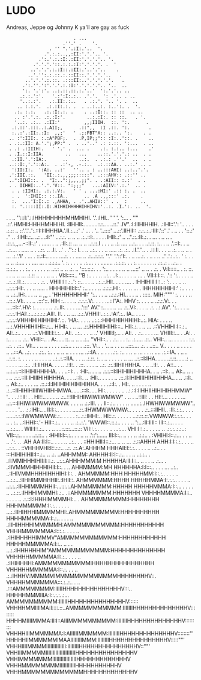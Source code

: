 # LUDO
Andreas, Jeppe og Johnny K
ya'll are gay as fuck

                             . ...
                         .''.' .    '.
                    . '' ".'.:I:.'..  '.
                  .'.:.:..,,:II:'.'.'.. '.
                .':.'.:.:I:.:II:'.'.'.'.. '.
              .'.'.'.'::.:.:.:I:'.'.'.'. .  '
             ..'.'.'.:.:I::.:II:.'..'.'..    .
            ..'.'':.:.::.:.::II::.'.'.'.'..   .
           ..'.'.'.:.::. .:::II:..'.'.'.'.'.   .
          .':.''.':'.'.'.:.:I:'.'.'.'.'.. '..  ..
          ':. '.':'. ..:.::.::.:.'..'  ':.'.'.. ..
         .:.:.':'.   '.:':I:.:.. .'.'.  ': .'.. . ..
         '..:.:'.   .:.II:.:..   . .:.'. '.. '. .  ..
        .. :.:.'.  .:.:I:.:. .  . ..:..:. :..':. .  '.
       .:. :.:.   .:.:I:.:. .    . ..:I::. :: ::  .. ..
       .. :'.'.:. .:.:I:'.        ..:.:I:. :: ::.   . '.
       '..:. .:.. .:II:'         ,,;IIIH.  ::. ':.      .
      .:.::'.:::..:.AII;,      .::",,  :I .::. ':.       .
      :..:'.:II:.:I:  ,,;'   ' .;:FBT"X:: ..:.. ':.    . .
     .. :':III:. :.:A"PBF;.  . .P,IP;;":: :I:..'::. .    ..
     . .:.:II: A.'.';,PP:" .  . ..'..' .: :.::. ':...  . ..
     . .: .:IIIH:.   ' '.' .  ... .    .:. :.:.. :...    .'
     . .I.::I:IIA.        ..   ...    ..::.'.'.'.: ..  . .
      .:II.'.':IA:.      ..    ..:.  . .:.: .''.'  ..  . .
     ..::I:,'.'::A:.  . .:'-, .-.:..  .:.::AA.. ..:.' .. .
      ':II:I:.  ':A:. ..:'   ''.. . : ..:::AHI: ..:..'.'.
     .':III.::.   'II:.:.,,;;;:::::". .:::AHV:: .::'' ..
     ..":IIHI::. .  "I:..":;,,,,;;". . .:AII:: :.:'  . .
     . . IIHHI:..'.'.'V::. ":;;;"   ...:AIIV:'.:.'  .. .
      . . :IIHI:. .:.:.V:.   ' ' . ...:HI:' .:: :. .  ..
      . .  ':IHII:: ::.IA..      .. .A .,,:::' .:.    .
      :.  ...'I:I:.: .,AHHA, . .'..AHIV::' . .  :     ..
      :. '.::::II:.I:.HIHHIHHHHHIHHIHV:'..:. .I.':. ..  '.
   . . .. '':::I:'.::IHHHHHHHHMHMHIHI. '.'.:IHI..  '  '  '.
    ':... .  ''" .::'.HMHI:HHHHMHHIHI. :IIHHII:. . . .    .
     :.:.. . ..::.' .IV".:I:IIIHIHHIH. .:IHI::'.': '..  .  .
   . .:.:: .. ::'.'.'..':.::I:I:IHHHIA.'.II.:...:' .' ... . '..
  '..::::' ...::'.IIHII:: .:.:..:..:III:.'::' .'    .    ..  . .
  '::.:' .''     .. :IIHI:.:.. ..: . .:I:"' ...:.:.  ..    .. ..
     .:..::I:.  . . . .IHII:.:'   .. ..".::.:II:.:. .  ...   . ..
  .. . .::.:.,,...-::II:.:'    . ...... . .. .:II:.::  ...  .. ..
   ..:.::.I .    . . .. .:. .... ...:.. . . ..:.::.   :..   . ..
    .'.::I:.      . .. ..:.... . ..... .. . ..::. .. .I:. ..' .
  .'':.: I.       . .. ..:.. .  . .. ..... .:. .:.. .:I.'.''..
  . .:::I:.       . . .. .:. .    .. ..  . ... .:.'.'I'  .  ...
  . ::.:I:..     . . . ....:. . .   .... ..   .:...:.:.:. ''.''
  '.'::'I:.       . .. ....:. .     .. . ..  ..'  .'.:..:..    '
        :. .     . .. .. .:.... .  .  .... ...   .  .:.:.:..    '.
        :.      .  . . .. .:.... . . ........       .:.:.::. .    .
        :. .     . . . . .. .::..:  . ..:.. .        ::.:.:.. .    .
        :.. .    . . .  . .. ..:.:  .. .. .:. ..     ':::.::.:. .   .
        ':.. .  . . . .. .. ...::' .. ..  . .:. .     V:I:::::.. .   :.
         ::. .  . .. .. ... .:.::  .. .  . .. .. .     VI:I:::::..   ''B
          :.. .   . .. ..:.. ..I:... . .  . .. ... .    VII:I:I:::. .'::
          ':.. . . . .. ..:..:.:I:.:. .  . .. . .:. .    VHIII:I::.:..':
           ::..   . . .. ..:..:.HI:. .      . . .... .   :HHIHIII:I::..:
           ':. .  . .. .. ..:.:.:HI:.    . . .. ..... .   HHHHIHII:I::.'
            :.. .  . . .. .:.:.:.HI:.      . . .. ... .   IHHHHIHHIHI:'
             :..  .  . . .. ..:..IH:.     . . .. .. ,,, . 'HHHHHHHHI:'
             ':..   . . .. ..:.:.:HI..   .  . .. . :::::.  MIH:"""'
              :. . .  . .. ..::.:.VI:.     . . .. .:::'::. HIH
               :..  .  . .. .:.:.:.V:.    . . . ...::I"A:. HHV
                :. .  .  . .. ..:.:.V:.     . . ....::I::'.HV:
                 :. .  . . . .. .:..II:.  . . . ....':::' AV.'
                  :.. . . .. ... .:..VI:. . . .. .:. ..:.AV'.
                  ':.. . .  .. ..:.:.:HAI:.:...:.:.:.:.AII:.
                   I:. .  .. ... .:.:.VHHII:..:.:..:A:'.:..
                   IA..  . . .. ..:.:.:VHHHHIHIHHIHI:'.::.
                   'HA:.  . . .. ..:.:.:HHHIHIHHHIHI:..:.
                    HIA: .  . . .. ...:.VHHHIHIIHI::.:...
                    HIHI:. .  .. ... .::.HHHIIHIIHI:::..
                    HII:.:.  .  .. ... .::VHHIHI:I::.:..
                    AI:..:..  .  . .. ..:.VHIII:I::.:. .
                   AI:. ..:..  .  . .. ..' VHIII:I;... .
                  AI:. .  .:.. .  .  . ...  VHIII::... .
                .A:. .      :.. .  . .. .:.. VHII::..  .
               A:. . .       ::. .. .. . .:.. "VHI::.. .
             .:.. .  .        :.. .:..... .::.. VHI:..
            ... . .  .     . . :.:. ..:. . .::.. VI:..  .
           .. .. .  .    . . ...:... . .. . .:::. V:..  .
          '.. ..  .   .  .. ..:::.... .:. . ..::.. V..  .
        . . .. . .   . . .. ..:::A. ..:. . . .::.. :..
       . .. .. .. . .  . ... ..::IA.. .. . .  ..::. :..  .
      .. .. ... . .  .. .... .:.::IA. . .. . ..:.::. :.  .
     . . . .. .   . . .. ..:..:.::IIA. . .  .. .:.::. :. .
    .. . .  .   . . .. ... ..:.::I:IHA. .  . . ..:.::. . .
   .: ..  .  .   . . ... .:.. .:I:IIHHA. .  . .. .::I:. .
  .::.  .     . . .. ..:. .::.:IIHIIHHHA.  .  .. ..:I:. . .
  A::..      .  .  ...:..:.::I:IHIHIHHHHA.  .  . ..::I:. .
 :HI:.. .       . .. .:.:.::I:IHIHIIHIHHHA. .   .. .::I:. ..
 AI:.. .. .    . .. .:.:.::II:IHIIIHIHIHHHA.  .  . ..::I:. ..
:HI:.. . .   .  . .. .::.:I:IHIHIIIHIHIIHHHA..  . .. .::I:. ..
AI:.:.. .  .  .  ... .::.::I:IHIIHIHIHIHIHIHHA. .  . ..::I:. .
HI:. .. . .  .  . .. .:..::IIHIHIHIIIIWHIIHHMWA.  . . .:::I:. . .
HI:.. . .  .   . .. ..:.::I:IIHHIIHIHIHIHHMMW"  '.. . ..:::II: . .
HI::.. .  .   .  .. .:..:::IIHIHIIWIWIIWMWW" .    .. . ..::III: .  .
HI::... . . .  . ... ..:.:::IIHIWIWIWMWMWW. .  .   . .. .:.:III. .   .
II::.:.. . .  .  .. ......:..IHWHIWWMWMW".. . . . . '... .:.:IHI:..    .
II:I::.. .  .   .  . .....::.:IHWMWWWMW:.. .  .  . .  .:..:::IIHII..
:II:.:.:.. .  .   . ......:.:.:IWWMWWW:.:.. .  .  .  . :...:.:IHHI:..
 HI::.:. . . .  .  . ...:.::.::.VWMWW::.:.:.. .  . .. . :.. ..:IHHI::.'-
 HII::.:.. .  .  . .. .:..:.'.  'WWWI::.::.:.. . .  . .. ':...:II:IIII::
 III::.:... .  .  . ...:.:... .   WII:I::.:.. .  .  .. . . :.:::...::.::
  VII::.:.. . . . .. ...:....      VHI:I::.:.. .  . ... .. .::.:..:.:..:
   VII::.:.. . .  . ..:.::.. .     :HHII:I::.:.. . . .. ..  .'::':......
   III:I::.. .. . . .. .:.:.. .    :VHIHI:I::.:... . . .. .. .':. .. .AH
  AA:II:I::.. . . .  .. ..:.. . .  ::HHIHII:I::.:... .. .. ... .:.::AHHH
 AHH:I:I::.:.. .  . .. ..:.:.. .   ::VHHHVHI:I::.:.:.. ..:. .::.A:.AHHHM
 HHHAII:I::.:.. . . . .. ..:.. . . :::HIHIHIHII:I::.:.. .. .:. ..AHHMMM:
AHHHH:II:I::.:.. . . .. ..:.:.. . .:I:MMIHHHIHII:I:::.:. ..:.:.AHHHMMM:M
HHHHHA:II:I::.. .. . . .. .:... . .:IIVMMMHIHHHIHII:I::. . .. AHHMMMM:MH
HHHHHHA:I:I:::.. . . . ... ..:.. ..:IHIVMMHHHHIHHHIHI:I::. . AHMMMMM:HHH
HHHHHMM:I::.:.. . . . .. ...:.:...:IIHHIMMHHHII:.:IHII::.  AHMMMMMM:HHHH
HHHHHMMA:I:.:.:.. . . . .. ..:.:..:IIHHIMMMHHII:...:::.:.AHMMMMMMM:HHHHH
HHHHHMMMA:I::... . . . . .. ..:.::.:IHHHIMMMHI:.:.. .::AHMMMMMMM:HHHHHHH
VHHHHMMMMA:I::.. . .  . . .. .:.::I:IHHHIMMMMHI:.. . AHMMMMMMMM:HHHHHHHH
 HHHMMMMMM:I:.:.. . .  . . ...:.:IIHIHHHIMMMMMHI:.AHMMMMMMMMM:HHHHHHHHHH
 HHHHMMMMMA:I:.:.. .  .  . .. .:IIHIHHHHIMMMMMH:AMMMMMMMMMMM:HHHHHHHHHHH
 VHHHMMMMMMA:I:::.:. . . . .. .:IHIHHHHHIMMMV"AMMMMMMMMMMMM:HHHHHHHHHHHH
  HHHHHMMMMMA:I::.. .. .  . ...:.:IHHHHHHIM"AMMMMMMMMMMMM:HHHHHHHHHHHHHH
  VHHHHHMMMMMA:I:.:.. . . .  .. .:IHIHHHHI:AMMMMMMMMMMMIHHHHHHHHHHHHHHHH
   VHHHHHMMMMMA:I::.:. . .  .. .:.:IHHHV:MMMMMIMMMMMMMMMMMMMHHHHHHHHV::.
    VHHHHMMMMMMA:::.:..:.. . .. .:::AMMMMMMMM:IIIIIHHHHHHHHHHHHHHHV:::..
     HHHHHMMMIIIA:I::.:.:..:... AMMMMMMMMMM:IIIIIIHHHHHHHHHHHHHHHV::::::
     VHHHHMMIIIIMA:I::::.::..AMMMMMMMMMMM:IIIIIIIHHHHHHHHHHHHHHV::::::::
      HHHHMIIIIMMMA:II:I::AIIIMMMMMMMMMM:IIIIIIIHHHHHHHHHHHHHHV:::::::::
      VHHHHIIIMMMMMMA:I:AIIIIIIMMMMMM:IIIIIIIIHHHHHHHHHHHHHHV::::::::"'
       HHHHHIIMMMMMMIMAAIIIIIIIIMMM:IIIIIIIIHHHHHHHHHHHHHHHV:::::""'
       VHHHIIIIMMMMIIIIIIIIIIIIII:IIIIIIIIHHHHHHHHHHHHHHHV::""'
        VHHIIIMMMMMIIIIIIIIIIIIIIIIIIIIIHHHHHHHHHHHHHHHV
         VHHIMMMMMMMIIIIIIIIIIIIIIIIIHHHHHHHHHHHHHV
          VHHHMMMMMMMMIIIIIIIIIIIHHHHHHHHHHHV
           VHHHMMMMMMMMMMMMMHHHHHHHHHHHHHV
